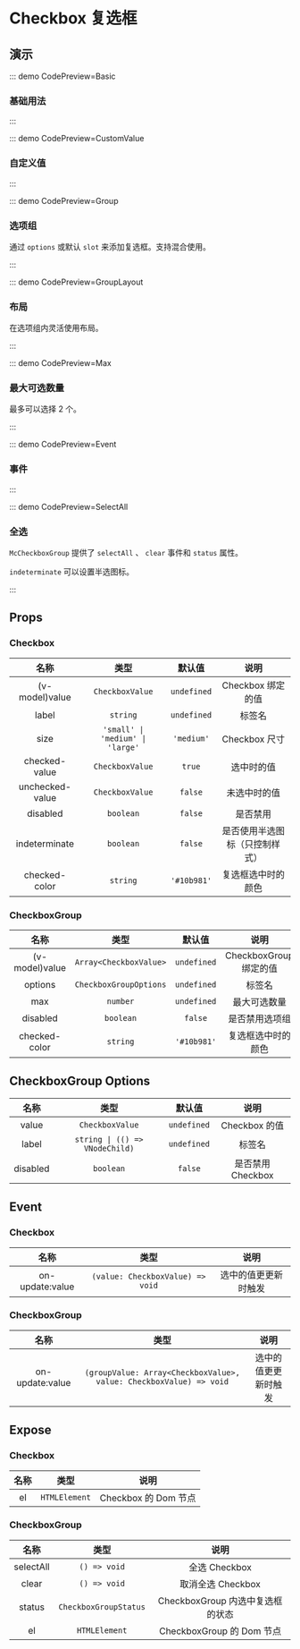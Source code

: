 # Checkbox 复选框

## 演示

::: demo CodePreview=Basic

### 基础用法

<Basic />

:::

::: demo CodePreview=CustomValue

### 自定义值

<CustomValue />

:::

::: demo CodePreview=Group

### 选项组

通过 `options` 或默认 `slot` 来添加复选框。支持混合使用。

<Group />

:::

::: demo CodePreview=GroupLayout

### 布局

在选项组内灵活使用布局。

<GroupLayout />

:::

::: demo CodePreview=Max

### 最大可选数量

最多可以选择 2 个。

<Max />

:::

::: demo CodePreview=Event

### 事件

<Event />

:::

::: demo CodePreview=SelectAll

### 全选

`McCheckboxGroup` 提供了 `selectAll` 、 `clear` 事件和 `status` 属性。

`indeterminate` 可以设置半选图标。

<SelectAll />

:::

## Props

### Checkbox

|      名称       |               类型               |   默认值    |              说明              |
| :-------------: | :------------------------------: | :---------: | :----------------------------: |
| (v-model)value  |         `CheckboxValue`          | `undefined` |       Checkbox 绑定的值        |
|      label      |             `string`             | `undefined` |             标签名             |
|      size       | `'small' \| 'medium' \| 'large'` | `'medium'`  |         Checkbox 尺寸          |
|  checked-value  |         `CheckboxValue`          |   `true`    |           选中时的值           |
| unchecked-value |         `CheckboxValue`          |   `false`   |          未选中时的值          |
|    disabled     |            `boolean`             |   `false`   |            是否禁用            |
|  indeterminate  |            `boolean`             |   `false`   | 是否使用半选图标（只控制样式） |
|  checked-color  |             `string`             | `'#10b981'` |       复选框选中时的颜色       |

### CheckboxGroup

|      名称      |          类型          |   默认值    |          说明          |
| :------------: | :--------------------: | :---------: | :--------------------: |
| (v-model)value | `Array<CheckboxValue>` | `undefined` | CheckboxGroup 绑定的值 |
|    options     | `CheckboxGroupOptions` | `undefined` |         标签名         |
|      max       |        `number`        | `undefined` |      最大可选数量      |
|    disabled    |       `boolean`        |   `false`   |     是否禁用选项组     |
| checked-color  |        `string`        | `'#10b981'` |   复选框选中时的颜色   |

## CheckboxGroup Options

|   名称   |              类型              |   默认值    |       说明        |
| :------: | :----------------------------: | :---------: | :---------------: |
|  value   |        `CheckboxValue`         | `undefined` |   Checkbox 的值   |
|  label   | `string \| (() => VNodeChild)` | `undefined` |      标签名       |
| disabled |           `boolean`            |   `false`   | 是否禁用 Checkbox |

## Event

### Checkbox

|      名称       |               类型               |         说明         |
| :-------------: | :------------------------------: | :------------------: |
| on-update:value | `(value: CheckboxValue) => void` | 选中的值更更新时触发 |

### CheckboxGroup

|      名称       |                                类型                                |         说明         |
| :-------------: | :----------------------------------------------------------------: | :------------------: |
| on-update:value | `(groupValue: Array<CheckboxValue>, value: CheckboxValue) => void` | 选中的值更更新时触发 |

## Expose

### Checkbox

| 名称 |     类型      |         说明         |
| :--: | :-----------: | :------------------: |
|  el  | `HTMLElement` | Checkbox 的 Dom 节点 |

### CheckboxGroup

|   名称    |         类型          |               说明               |
| :-------: | :-------------------: | :------------------------------: |
| selectAll |     `() => void`      |          全选 Checkbox           |
|   clear   |     `() => void`      |        取消全选 Checkbox         |
|  status   | `CheckboxGroupStatus` | CheckboxGroup 内选中复选框的状态 |
|    el     |     `HTMLElement`     |    CheckboxGroup 的 Dom 节点     |
